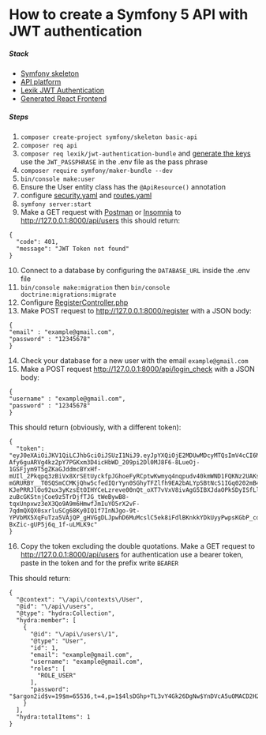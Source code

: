 # How to create a Symfony 5 API with JWT authentication

##### Stack 
- [Symfony skeleton](https://symfony.com/doc/current/setup.html#creating-symfony-applications)
- [API platform](https://api-platform.com/)
- [Lexik JWT Authentication](https://github.com/lexik/LexikJWTAuthenticationBundle) 
- [Generated React Frontend](https://api-platform.com/docs/client-generator/react/)

##### Steps
1. `composer create-project symfony/skeleton basic-api`
2. `composer req api`
3. `composer req lexik/jwt-authentication-bundle` and [generate the keys](https://github.com/lexik/LexikJWTAuthenticationBundle/blob/master/Resources/doc/index.md#generate-the-ssh-keys) use the `JWT_PASSPHRASE` in the .env file as the pass phrase
4. `composer require symfony/maker-bundle --dev`
5. `bin/console make:user` 
6. Ensure the User entity class has the `@ApiResource()` annotation
7.  configure [security.yaml](https://github.com/oratora/web-development-php/blob/master/symfony/api/basic/config/security.yaml) and [routes.yaml](https://github.com/oratora/web-development-php/blob/master/symfony/api/basic/config/routes.yaml)
8. `symfony server:start`
9. Make a GET request with [Postman](https://www.postman.com/) or [Insomnia](https://insomnia.rest/) to http://127.0.0.1:8000/api/users this should return: 
```
{
  "code": 401,
  "message": "JWT Token not found"
}
```
10. Connect to a database by configuring the `DATABASE_URL` inside the .env file
11. `bin/console make:migration` then `bin/console doctrine:migrations:migrate`
12. Configure [RegisterController.php](https://github.com/oratora/web-development-php/blob/master/symfony/api/basic/controller/RegisterController.php)
13. Make POST request to http://127.0.0.1:8000/register with a JSON body:

```
{
"email" : "example@gmail.com",
"password" : "12345678"
}
```

14. Check your database for a new user with the email `example@gmail.com`
15. Make a POST request http://127.0.0.1:8000/api/login_check with a JSON body:
```
{
"username" : "example@gmail.com",
"password" : "12345678"
}
```

This should return (obviously, with a different token): 

```
{
  "token": "eyJ0eXAiOiJKV1QiLCJhbGciOiJSUzI1NiJ9.eyJpYXQiOjE2MDUwMDcyMTQsImV4cCI6MTYwNTAxMDgxNCwicm9sZXMiOlsiUk9MRV9VU0VSIl0sInVzZXJuYW1lIjoiZXhhbXBsZUBnbWFpbC5jb20ifQ.SIBGOfAfSGb-Afy6guARVg4kz2pY7PGKxm3D4icHbWD_209pi2Dl0MJ8F6-8LueOj-1GSFjym9T5gZKaGJddmcBYxHf-mUIl_2Pkqpq3zBiVx8XrSEtUyckfpJGhoeFyRCptwKwmyq4nqpudv40kmWND1FQKNz2UAKs0xtBdCvjZdFqtkQj0AFzHuz8SpiaqfI_URb16oBIvLcZ5JMuvuSXIs7sQ8hfVaa3phhEAWmfI-mGRURBY__T0SQSmCCMKjQhw5cfedIQrYyn0SGhyTFZlfh9EA2bALYpSBtNcS1IGq0202mB4MNGSbM_cN4CTtovByx1uB2fL26CvL_QcByoG6C-KJePRRJlOo92ux3yKzsEtOIHYCeLzreve00nQt_oXT7vVxV8ivAgG5IBXJdaOPkSDyISfLlNS0lYx6ifDc-zuBcGKStnjCoe9z5TrDjfTJG_tWeBywB8-tqxUnpxwz3eX3Qo9A9m6HmwfJmIuYO5rX2vF-7qdmQXQX0sxrluSCg68Ky0IQ1f7InNJgo-9t-YPVbMX5XqFuTza5VAjQP_gHVGgDLJpwhD6MuMcslC5ek8iFdlBKnkkYDkUyyPwpsKGbP_cdZR1zVytivuFhK2N5xP7zC0_9qEMsZrkpASXGI4XtuHKnpBvr6-BxZic-gUP5j6q_1f-uLMLK9c"
}
```

16. Copy the token excluding the double quotations. Make a GET request to http://127.0.0.1:8000/api/users for authentication use a bearer token, paste in the token and for the prefix write `BEARER`

This should return:

```
{
  "@context": "\/api\/contexts\/User",
  "@id": "\/api\/users",
  "@type": "hydra:Collection",
  "hydra:member": [
    {
      "@id": "\/api\/users\/1",
      "@type": "User",
      "id": 1,
      "email": "example@gmail.com",
      "username": "example@gmail.com",
      "roles": [
        "ROLE_USER"
      ],
      "password": "$argon2id$v=19$m=65536,t=4,p=1$4lsDGhp+TL3vY4Gk26DgNw$YnDVcA5uOMACD2H22QVFAwTIkk8u2FpT\/uQxHaTGcFA"
    }
  ],
  "hydra:totalItems": 1
}
```

